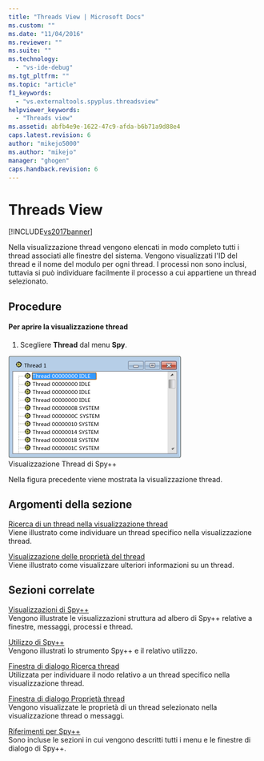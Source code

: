 ```yaml
---
title: "Threads View | Microsoft Docs"
ms.custom: ""
ms.date: "11/04/2016"
ms.reviewer: ""
ms.suite: ""
ms.technology: 
  - "vs-ide-debug"
ms.tgt_pltfrm: ""
ms.topic: "article"
f1_keywords: 
  - "vs.externaltools.spyplus.threadsview"
helpviewer_keywords: 
  - "Threads view"
ms.assetid: abfb4e9e-1622-47c9-afda-b6b71a9d88e4
caps.latest.revision: 6
author: "mikejo5000"
ms.author: "mikejo"
manager: "ghogen"
caps.handback.revision: 6
---
```

# Threads View
[!INCLUDE[vs2017banner](../code-quality/includes/vs2017banner.md)]

Nella visualizzazione thread vengono elencati in modo completo tutti i thread associati alle finestre del sistema.  Vengono visualizzati l'ID del thread e il nome del modulo per ogni thread.  I processi non sono inclusi, tuttavia si può individuare facilmente il processo a cui appartiene un thread selezionato.  
  
## Procedure  
  
#### Per aprire la visualizzazione thread  
  
1.  Scegliere **Thread** dal menu **Spy**.  
  
 ![Visualizzazione Thread di Spy&#43;&#43;](../debugger/media/spy--_threads.png "Spy\+\+\_Threads")  
Visualizzazione Thread di Spy\+\+  
  
 Nella figura precedente viene mostrata la visualizzazione thread.  
  
## Argomenti della sezione  
 [Ricerca di un thread nella visualizzazione thread](../debugger/how-to-search-for-a-thread-in-threads-view.md)  
 Viene illustrato come individuare un thread specifico nella visualizzazione thread.  
  
 [Visualizzazione delle proprietà del thread](../debugger/how-to-display-thread-properties.md)  
 Viene illustrato come visualizzare ulteriori informazioni su un thread.  
  
## Sezioni correlate  
 [Visualizzazioni di Spy\+\+](../debugger/spy-increment-views.md)  
 Vengono illustrate le visualizzazioni struttura ad albero di Spy\+\+ relative a finestre, messaggi, processi e thread.  
  
 [Utilizzo di Spy\+\+](../debugger/using-spy-increment.md)  
 Vengono illustrati lo strumento Spy\+\+ e il relativo utilizzo.  
  
 [Finestra di dialogo Ricerca thread](../debugger/thread-search-dialog-box.md)  
 Utilizzata per individuare il nodo relativo a un thread specifico nella visualizzazione thread.  
  
 [Finestra di dialogo Proprietà thread](../debugger/message-properties-dialog-box.md)  
 Vengono visualizzate le proprietà di un thread selezionato nella visualizzazione thread o messaggi.  
  
 [Riferimenti per Spy\+\+](../debugger/spy-increment-reference.md)  
 Sono incluse le sezioni in cui vengono descritti tutti i menu e le finestre di dialogo di Spy\+\+.